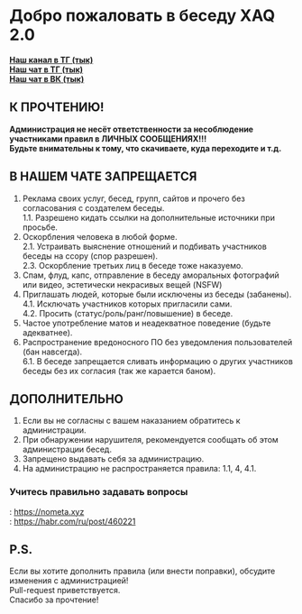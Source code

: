 # Добро пожаловать в беседу XAQ 2.0

__[Наш канал в ТГ (тык)](https://t.me/xaq30)__ \
__[Наш чат в ТГ (тык)](https://t.me/joinchat/KE1dvEfSrb54xSvTitvQaw)__ \
__[Наш чат в ВК (тык)]()__

К ПРОЧТЕНИЮ!
---

__Администрация не несёт ответственности за несоблюдение участниками правил в ЛИЧНЫХ СООБЩЕНИЯХ!!!__\
__Будьте внимательны к тому, что скачиваете, куда переходите и т.д.__


## В НАШЕМ ЧАТЕ ЗАПРЕЩАЕТСЯ
1. Реклама своих услуг, бесед, групп, сайтов и прочего без согласования с создателем беседы.\
    1.1. Разрешено кидать ссылки на дополнительные источники при просьбе.
2. Оскорбления человека в любой форме.\
    2.1. Устраивать выяснение отношений и подбивать участников беседы на ссору (спор разрешен).\
    2.3. Оскорбление третьих лиц в беседе тоже наказуемо.
3. Спам, флуд, капс, отправление в беседу аморальных фотографий или видео, эстетически некрасивых вещей (NSFW)
4. Приглашать людей, которые были исключены из беседы (забанены).\
    4.1. Исключать участников которых пригласили сами.\
    4.2. Просить (статус/роль/ранг/повышение) в беседе.
5. Частое употребление матов и неадекватное поведение (будьте адекватнее). 
6. Распространение вредоносного ПО без уведомления пользователей (бан навсегда).\
    6.1. В беседе запрещается сливать информацию о других участников беседы без их согласия (так же карается баном).

## ДОПОЛНИТЕЛЬНО
1. Если вы не согласны с вашем наказанием обратитесь к администрации.
2. При обнаружении нарушителя, рекомендуется сообщать об этом администрации бесед.
3. Запрещено выдавать себя за администрацию.
4. На администрацию не распространяется правила: 1.1, 4, 4.1.
 
### Учитесь правильно задавать вопросы
 :   https://nometa.xyz \
 :   https://habr.com/ru/post/460221


## P.S.
Если вы хотите дополнить правила (или внести поправки), обсудите изменения с администрацией!\
Pull-request приветствуется.\
Спасибо за прочтение!

